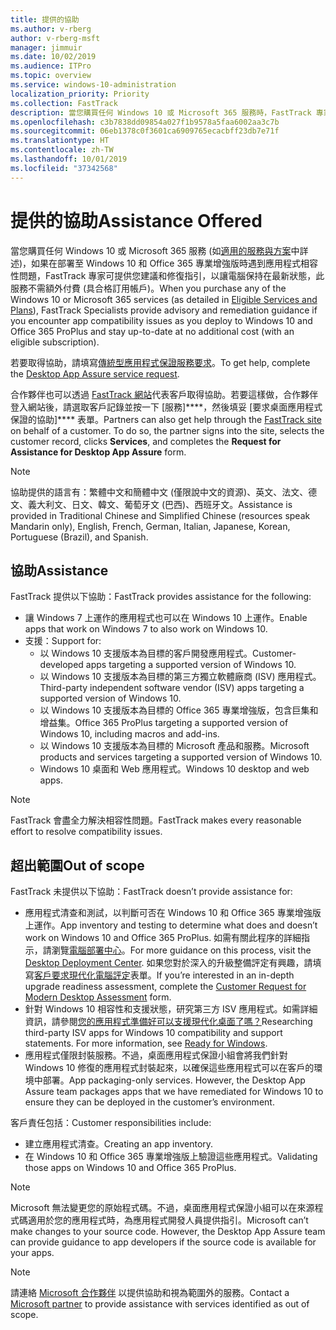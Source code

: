 ```yaml
---
title: 提供的協助
ms.author: v-rberg
author: v-rberg-msft
manager: jimmuir
ms.date: 10/02/2019
ms.audience: ITPro
ms.topic: overview
ms.service: windows-10-administration
localization_priority: Priority
ms.collection: FastTrack
description: 當您購買任何 Windows 10 或 Microsoft 365 服務時，FastTrack 專家會提供部署至 Windows 10 和 Office 365 專業增強版的建議和修復指引，並且讓您保持在最新狀態而不需額外成本 (具有合格訂用帳戶)。
ms.openlocfilehash: c3b7838dd09854a027f1b9578a5faa6002aa3c7b
ms.sourcegitcommit: 06eb1378c0f3601ca6909765ecacbff23db7e71f
ms.translationtype: HT
ms.contentlocale: zh-TW
ms.lasthandoff: 10/01/2019
ms.locfileid: "37342568"
---
```

# <a name="assistance-offered"></a><span data-ttu-id="836b3-103">提供的協助</span><span class="sxs-lookup"><span data-stu-id="836b3-103">Assistance Offered</span></span>  

<span data-ttu-id="836b3-104">當您購買任何 Windows 10 或 Microsoft 365 服務 (如[適用的服務與方案](M365-eligible-services-and-plans.md)中詳述)，如果在部署至 Windows 10 和 Office 365 專業增強版時遇到應用程式相容性問題，FastTrack 專家可提供您建議和修復指引，以讓電腦保持在最新狀態，此服務不需額外付費 (具合格訂用帳戶)。</span><span class="sxs-lookup"><span data-stu-id="836b3-104">When you purchase any of the Windows 10 or Microsoft 365 services (as detailed in [Eligible Services and Plans](M365-eligible-services-and-plans.md)), FastTrack Specialists provide advisory and remediation guidance if you encounter app compatibility issues as you deploy to Windows 10 and Office 365 ProPlus and stay up-to-date at no additional cost (with an eligible subscription).</span></span>

<span data-ttu-id="836b3-105">若要取得協助，請填寫[傳統型應用程式保證服務要求](https://go.microsoft.com/fwlink/?linkid=2022721)。</span><span class="sxs-lookup"><span data-stu-id="836b3-105">To get help, complete the [Desktop App Assure service request](https://go.microsoft.com/fwlink/?linkid=2022721).</span></span>

<span data-ttu-id="836b3-p101">合作夥伴也可以透過 [FastTrack 網站](https://go.microsoft.com/fwlink/?linkid=780698)代表客戶取得協助。若要這樣做，合作夥伴登入網站後，請選取客戶記錄並按一下 [服務]\*\*\*\*，然後填妥 [要求桌面應用程式保證的協助]\*\*\*\* 表單。</span><span class="sxs-lookup"><span data-stu-id="836b3-p101">Partners can also get help through the [FastTrack site](https://go.microsoft.com/fwlink/?linkid=780698) on behalf of a customer. To do so, the partner signs into the site, selects the customer record, clicks **Services**, and completes the **Request for Assistance for Desktop App Assure** form.</span></span>

> [!NOTE]
> <span data-ttu-id="836b3-108">協助提供的語言有：繁體中文和簡體中文 (僅限說中文的資源)、英文、法文、德文、義大利文、日文、韓文、葡萄牙文 (巴西)、西班牙文。</span><span class="sxs-lookup"><span data-stu-id="836b3-108">Assistance is provided in Traditional Chinese and Simplified Chinese (resources speak Mandarin only), English, French, German, Italian, Japanese, Korean, Portuguese (Brazil), and Spanish.</span></span> 

## <a name="assistance"></a><span data-ttu-id="836b3-109">協助</span><span class="sxs-lookup"><span data-stu-id="836b3-109">Assistance</span></span>

<span data-ttu-id="836b3-110">FastTrack 提供以下協助：</span><span class="sxs-lookup"><span data-stu-id="836b3-110">FastTrack provides assistance for the following:</span></span>
- <span data-ttu-id="836b3-111">讓 Windows 7 上運作的應用程式也可以在 Windows 10 上運作。</span><span class="sxs-lookup"><span data-stu-id="836b3-111">Enable apps that work on Windows 7 to also work on Windows 10.</span></span>
- <span data-ttu-id="836b3-112">支援：</span><span class="sxs-lookup"><span data-stu-id="836b3-112">Support for:</span></span>
    - <span data-ttu-id="836b3-113">以 Windows 10 支援版本為目標的客戶開發應用程式。</span><span class="sxs-lookup"><span data-stu-id="836b3-113">Customer-developed apps targeting a supported version of Windows 10.</span></span>
    - <span data-ttu-id="836b3-114">以 Windows 10 支援版本為目標的第三方獨立軟體廠商 (ISV) 應用程式。</span><span class="sxs-lookup"><span data-stu-id="836b3-114">Third-party independent software vendor (ISV) apps targeting a supported version of Windows 10.</span></span>
    - <span data-ttu-id="836b3-115">以 Windows 10 支援版本為目標的 Office 365 專業增強版，包含巨集和增益集。</span><span class="sxs-lookup"><span data-stu-id="836b3-115">Office 365 ProPlus targeting a supported version of Windows 10, including macros and add-ins.</span></span>
    - <span data-ttu-id="836b3-116">以 Windows 10 支援版本為目標的 Microsoft 產品和服務。</span><span class="sxs-lookup"><span data-stu-id="836b3-116">Microsoft products and services targeting a supported version of Windows 10.</span></span>
    - <span data-ttu-id="836b3-117">Windows 10 桌面和 Web 應用程式。</span><span class="sxs-lookup"><span data-stu-id="836b3-117">Windows 10 desktop and web apps.</span></span>
> [!NOTE]
> <span data-ttu-id="836b3-118">FastTrack 會盡全力解決相容性問題。</span><span class="sxs-lookup"><span data-stu-id="836b3-118">FastTrack makes every reasonable effort to resolve compatibility issues.</span></span> 

## <a name="out-of-scope"></a><span data-ttu-id="836b3-119">超出範圍</span><span class="sxs-lookup"><span data-stu-id="836b3-119">Out of scope</span></span>

<span data-ttu-id="836b3-120">FastTrack 未提供以下協助：</span><span class="sxs-lookup"><span data-stu-id="836b3-120">FastTrack doesn’t provide assistance for:</span></span>
- <span data-ttu-id="836b3-121">應用程式清查和測試，以判斷可否在 Windows 10 和 Office 365 專業增強版上運作。</span><span class="sxs-lookup"><span data-stu-id="836b3-121">App inventory and testing to determine what does and doesn’t work on Windows 10 and Office 365 ProPlus.</span></span> <span data-ttu-id="836b3-122">如需有關此程序的詳細指示，請瀏覽[電腦部署中心](https://go.microsoft.com/fwlink/?linkid=2080140)。</span><span class="sxs-lookup"><span data-stu-id="836b3-122">For more guidance on this process, visit the [Desktop Deployment Center](https://go.microsoft.com/fwlink/?linkid=2080140).</span></span> <span data-ttu-id="836b3-123">如果您對於深入的升級整備評定有興趣，請填寫[客戶要求現代化電腦評定](https://go.microsoft.com/fwlink/?linkid=2053818)表單。</span><span class="sxs-lookup"><span data-stu-id="836b3-123">If you’re interested in an in-depth upgrade readiness assessment, complete the [Customer Request for Modern Desktop Assessment](https://go.microsoft.com/fwlink/?linkid=2053818) form.</span></span>
- <span data-ttu-id="836b3-p103">針對 Windows 10 相容性和支援狀態，研究第三方 ISV 應用程式。如需詳細資訊，請參閱[您的應用程式準備好可以支援現代化桌面了嗎？](https://go.microsoft.com/fwlink/?linkid=2054580)</span><span class="sxs-lookup"><span data-stu-id="836b3-p103">Researching third-party ISV apps for Windows 10 compatibility and support statements. For more information, see [Ready for Windows](https://go.microsoft.com/fwlink/?linkid=2054580).</span></span>
- <span data-ttu-id="836b3-p104">應用程式僅限封裝服務。不過，桌面應用程式保證小組會將我們針對 Windows 10 修復的應用程式封裝起來，以確保這些應用程式可以在客戶的環境中部署。</span><span class="sxs-lookup"><span data-stu-id="836b3-p104">App packaging-only services. However, the Desktop App Assure team packages apps that we have remediated for Windows 10 to ensure they can be deployed in the customer’s environment.</span></span>

<span data-ttu-id="836b3-128">客戶責任包括：</span><span class="sxs-lookup"><span data-stu-id="836b3-128">Customer responsibilities include:</span></span>
- <span data-ttu-id="836b3-129">建立應用程式清查。</span><span class="sxs-lookup"><span data-stu-id="836b3-129">Creating an app inventory.</span></span>
- <span data-ttu-id="836b3-130">在 Windows 10 和 Office 365 專業增強版上驗證這些應用程式。</span><span class="sxs-lookup"><span data-stu-id="836b3-130">Validating those apps on Windows 10 and Office 365 ProPlus.</span></span>

> [!NOTE]
> <span data-ttu-id="836b3-p105">Microsoft 無法變更您的原始程式碼。不過，桌面應用程式保證小組可以在來源程式碼適用於您的應用程式時，為應用程式開發人員提供指引。</span><span class="sxs-lookup"><span data-stu-id="836b3-p105">Microsoft can’t make changes to your source code. However, the Desktop App Assure team can provide guidance to app developers if the source code is available for your apps.</span></span>

> [!NOTE]
> <span data-ttu-id="836b3-133">請連絡 [Microsoft 合作夥伴](https://go.microsoft.com/fwlink/?linkid=2080150) 以提供協助和視為範圍外的服務。</span><span class="sxs-lookup"><span data-stu-id="836b3-133">Contact a [Microsoft partner](https://go.microsoft.com/fwlink/?linkid=2080150) to provide assistance with services identified as out of scope.</span></span>
